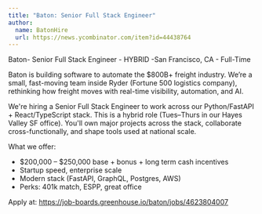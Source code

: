 ```yaml
---
title: "Baton: Senior Full Stack Engineer"
author:
  name: BatonHire
  url: https://news.ycombinator.com/item?id=44438764
---
```


<JobNavigation />

Baton- Senior Full Stack Engineer - HYBRID -San Francisco, CA - Full-Time

Baton is building software to automate the $800B+ freight industry. We’re a small, fast-moving team inside Ryder (Fortune 500 logistics company), rethinking how freight moves with real-time visibility, automation, and AI.

We&#x27;re hiring a Senior Full Stack Engineer to work across our Python&#x2F;FastAPI + React&#x2F;TypeScript stack. This is a hybrid role (Tues–Thurs in our Hayes Valley SF office). You&#x27;ll own major projects across the stack, collaborate cross-functionally, and shape tools used at national scale.

What we offer:

- $200,000 – $250,000 base + bonus + long term cash incentives
- Startup speed, enterprise scale
- Modern stack (FastAPI, GraphQL, Postgres, AWS)
- Perks: 401k match, ESPP, great office

Apply at: <a href="https:&#x2F;&#x2F;job-boards.greenhouse.io&#x2F;baton&#x2F;jobs&#x2F;4623804007" rel="nofollow">https:&#x2F;&#x2F;job-boards.greenhouse.io&#x2F;baton&#x2F;jobs&#x2F;4623804007</a>
<JobApplication />

